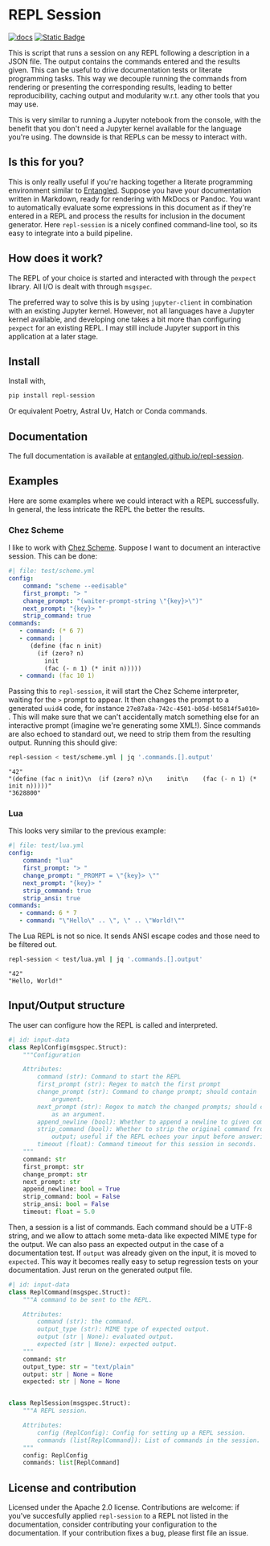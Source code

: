 # REPL Session

[![docs](https://github.com/entangled/repl-session/actions/workflows/pages.yml/badge.svg)](https://github.com/entangled/repl-session/actions/workflows/pages.yml)
[![Static Badge](https://img.shields.io/badge/docs-latest-blue)](https://entangled.github.io/repl-session)

This is script that runs a session on any REPL following a description  in a JSON file. The output contains the commands entered and the results given. This can be useful to drive documentation tests or literate programming tasks. This way we decouple running the commands from rendering or presenting the corresponding results, leading  to better reproducibility, caching output and modularity w.r.t. any other tools that you may use.

This is very similar to running a Jupyter notebook from the console, with the benefit that you don't need a Jupyter kernel available for the language you're using. The downside is that REPLs can be messy to interact with.

## Is this for you?

This is only really useful if you're hacking together a literate programming environment similar to [Entangled](https://entangled.github.io). Suppose you have your documentation written in Markdown, ready for rendering with MkDocs or Pandoc. You want to automatically evaluate some expressions in this document as if they're entered in a REPL and process the results for inclusion in the document generator. Here `repl-session` is a nicely confined command-line tool, so its easy to integrate into a build pipeline.

## How does it work?

The REPL of your choice is started and interacted with through the `pexpect` library. All I/O is dealt with through `msgspec`.

The preferred way to solve this is by using `jupyter-client` in combination with an existing Jupyter kernel. However, not all languages have a Jupyter kernel available, and developing one takes a bit more than configuring `pexpect` for an existing REPL. I may still include Jupyter support in this application at a later stage.

## Install

Install with,

```bash
pip install repl-session
```

Or equivalent Poetry, Astral Uv, Hatch or Conda commands.

## Documentation

The full documentation is available at [entangled.github.io/repl-session](https://entangled.github.io/repl-session).

## Examples

Here are some examples where we could interact with a REPL successfully. In general, the less intricate the REPL the better the results.

### Chez Scheme

I like to work with [Chez Scheme](https://cisco.github.io/ChezScheme/). Suppose I want to document an interactive session. This can be done:

```yaml
#| file: test/scheme.yml
config:
    command: "scheme --eedisable"
    first_prompt: "> "
    change_prompt: "(waiter-prompt-string \"{key}>\")"
    next_prompt: "{key}> "
    strip_command: true
commands:
   - command: (* 6 7)
   - command: |
      (define (fac n init)
        (if (zero? n)
          init
          (fac (- n 1) (* init n)))))
   - command: (fac 10 1)
```

Passing this to `repl-session`, it will start the Chez Scheme interpreter, waiting for the `>` prompt to appear. It then changes the prompt to a generated `uuid4` code, for instance `27e87a8a-742c-4501-b05d-b05814f5a010> `. This will make sure that we can't accidentally match something else for an interactive prompt (imagine we're generating some XML!). Since commands are also echoed to standard out, we need to strip them from the resulting output. Running this should give:

```bash
repl-session < test/scheme.yml | jq '.commands.[].output'
```

```
"42"
"(define (fac n init)\n  (if (zero? n)\n    init\n    (fac (- n 1) (* init n)))))"
"3628800"
```

### Lua

This looks very similar to the previous example:

```yaml
#| file: test/lua.yml
config:
    command: "lua"
    first_prompt: "> "
    change_prompt: "_PROMPT = \"{key}> \""
    next_prompt: "{key}> "
    strip_command: true
    strip_ansi: true
commands:
   - command: 6 * 7
   - command: "\"Hello\" .. \", \" .. \"World!\""
```

The Lua REPL is not so nice. It sends ANSI escape codes and those need to be filtered out.

```bash
repl-session < test/lua.yml | jq '.commands.[].output'
```

```
"42"
"Hello, World!"
```

## Input/Output structure

The user can configure how the REPL is called and interpreted.

```python
#| id: input-data
class ReplConfig(msgspec.Struct):
    """Configuration

    Attributes:
        command (str): Command to start the REPL
        first_prompt (str): Regex to match the first prompt
        change_prompt (str): Command to change prompt; should contain '{key}' as an
            argument.
        next_prompt (str): Regex to match the changed prompts; should contain '{key}'
            as an argument.
        append_newline (bool): Whether to append a newline to given commands.
        strip_command (bool): Whether to strip the original command from the gotten
            output; useful if the REPL echoes your input before answering.
        timeout (float): Command timeout for this session in seconds.
    """
    command: str
    first_prompt: str
    change_prompt: str
    next_prompt: str
    append_newline: bool = True
    strip_command: bool = False
    strip_ansi: bool = False
    timeout: float = 5.0
```

Then, a session is a list of commands. Each command should be a UTF-8 string, and we allow to attach some meta-data like expected MIME type for the output. We can also pass an expected output in the case of a documentation test. If `output` was already given on the input, it is  moved to `expected`. This way it becomes really easy to setup regression tests on your documentation. Just rerun on the generated output file.

```python
#| id: input-data
class ReplCommand(msgspec.Struct):
    """A command to be sent to the REPL.

    Attributes:
        command (str): the command.
        output_type (str): MIME type of expected output.
        output (str | None): evaluated output.
        expected (str | None): expected output.
    """
    command: str
    output_type: str = "text/plain"
    output: str | None = None
    expected: str | None = None


class ReplSession(msgspec.Struct):
    """A REPL session.

    Attributes:
        config (ReplConfig): Config for setting up a REPL session.
        commands (list[ReplCommand]): List of commands in the session.
    """
    config: ReplConfig
    commands: list[ReplCommand]
```

## License and contribution

Licensed under the Apache 2.0 license. Contributions are welcome: if you've succesfully applied `repl-session` to a REPL not listed in the documentation, consider contributing your configuration to the documentation. If your contribution fixes a bug, please first file an issue.

